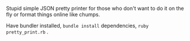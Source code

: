 Stupid simple JSON pretty printer for those who don't want to do it on the fly or format things online like chumps.

Have bundler installed, `bundle install` dependencies, `ruby pretty_print.rb` .
